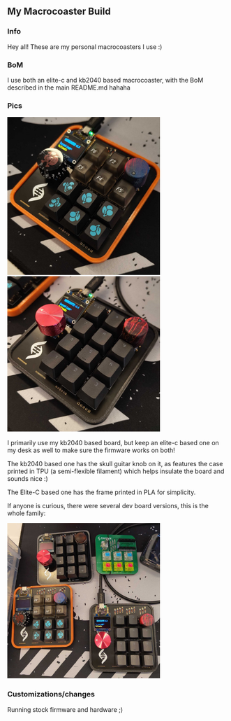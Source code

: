 ## My Macrocoaster Build

### Info
Hey all! These are my personal macrocoasters I use :)

### BoM
I use both an elite-c and kb2040 based macrocoaster, with the BoM described in the main README.md hahaha

### Pics
<img src='./pics/kb2040_TPU.jpg' width='350' alt=''> <img src='./pics/elite-c_PLA.jpg' width='350' alt=''> 

I primarily use my kb2040 based board, but keep an  elite-c based one on my desk as well to make sure the firmware works on both!

The kb2040 based one has the skull guitar knob on it, as features the case printed in TPU (a semi-flexible filament) which helps insulate the board and sounds nice :)

The Elite-C based one has the frame printed in PLA for simplicity.

If anyone is curious, there were several dev board versions, this is the whole family:

<img src='./pics/dev_builds.jpg' width='350' alt=''>

### Customizations/changes
Running stock firmware and hardware ;)